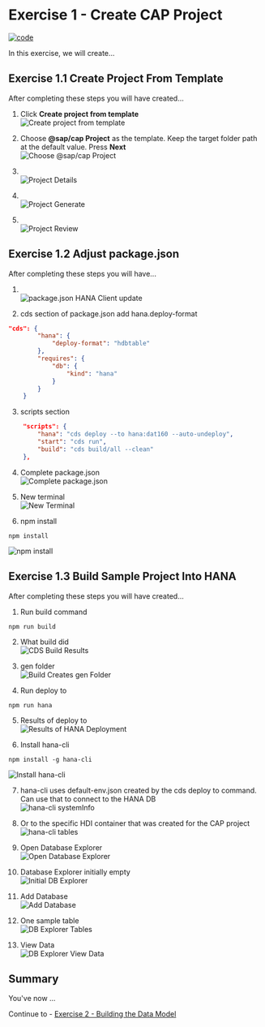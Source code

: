 # Exercise 1 - Create CAP Project

[![code](https://flat.badgen.net/badge/code/available/green?icon=github)](./code/)

In this exercise, we will create...

## Exercise 1.1 Create Project From Template

After completing these steps you will have created...

1. Click **Create project from template** </br>![Create project from template](images/create_project_from_template.png)

2. Choose **@sap/cap Project** as the template. Keep the target folder path at the default value. Press **Next**</br>![Choose @sap/cap Project](images/choose_cap_project.png)

3. </br>![Project Details](images/project_details.png)

4. </br>![Project Generate](images/project_generated.png)

5. </br>![Project Review](images/new_cap_project_review.png)

## Exercise 1.2 Adjust package.json

After completing these steps you will have...

1. </br>![package.json HANA Client update](images/package_json_hana_client.png)

2. cds section of package.json add hana.deploy-format

```json
"cds": {
        "hana": {
            "deploy-format": "hdbtable"
        },
        "requires": {
            "db": {
                "kind": "hana"
            }
        }
    }  
```

3. scripts section

```json
    "scripts": {
        "hana": "cds deploy --to hana:dat160 --auto-undeploy",
        "start": "cds run",
        "build": "cds build/all --clean"
    },
```

4. Complete package.json</br>![Complete package.json](images/complete_package_json.png)

5. New terminal</br>![New Terminal](images/new_terminal.png)

6. npm install

```shell
npm install
```

![npm install](images/npm_install.png)

## Exercise 1.3 Build Sample Project Into HANA

After completing these steps you will have created...

1. Run build command

```shell
npm run build
```

2. What build did</br>![CDS Build Results](images/cds_build.png)

3. gen folder</br>![Build Creates gen Folder](images/gen_folder.png)

4. Run deploy to

```shell
npm run hana
```

5. Results of deploy to</br>![Results of HANA Deployment](images/hana_deploy_results.png)

6. Install hana-cli

```shell
npm install -g hana-cli
```

![Install hana-cli](images/install_hana_cli.png)

7. hana-cli uses default-env.json created by the cds deploy to command. Can use that to connect to the HANA DB </br>![hana-cli systemInfo](images/hana_cli_systemInfo.png)

8. Or to the specific HDI container that was created for the CAP project</br>![hana-cli tables](images/hana_cli_tables.png)

9. Open Database Explorer</br>![Open Database Explorer](images/open_db_explorer.png)

10. Database Explorer initially empty</br>![Initial DB Explorer](images/initial_db_explorer.png)

11. Add Database</br>![Add Database](images/dbexplorer_add_database.png)

12. One sample table</br>![DB Explorer Tables](images/dbexplorer_tables.png)

13. View Data</br>![DB Explorer View Data](images/dbexplorer_view_data.png)

## Summary

You've now ...

Continue to - [Exercise 2 - Building the Data Model](../ex2/README.md)

